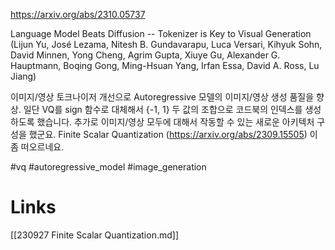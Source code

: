 https://arxiv.org/abs/2310.05737

Language Model Beats Diffusion -- Tokenizer is Key to Visual Generation (Lijun Yu, José Lezama, Nitesh B. Gundavarapu, Luca Versari, Kihyuk Sohn, David Minnen, Yong Cheng, Agrim Gupta, Xiuye Gu, Alexander G. Hauptmann, Boqing Gong, Ming-Hsuan Yang, Irfan Essa, David A. Ross, Lu Jiang)

이미지/영상 토크나이저 개선으로 Autoregressive 모델의 이미지/영상 생성 품질을 향상. 일단 VQ를 sign 함수로 대체해서 {-1, 1} 두 값의 조합으로 코드북의 인덱스를 생성하도록 했습니다. 추가로 이미지/영상 모두에 대해서 작동할 수 있는 새로운 아키텍처 구성을 했군요. Finite Scalar Quantization (https://arxiv.org/abs/2309.15505) 이 좀 떠오르네요.

#vq #autoregressive_model #image_generation

# Links

[[230927 Finite Scalar Quantization.md]]